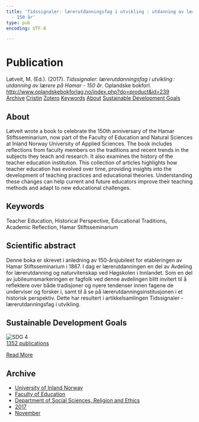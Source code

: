 ```yaml
---
title: 'Tidssignaler: lærerutdanningsfag i utvikling : utdanning av lærere på Hamar
  - 150 år'
type: pub
encoding: UTF-8

---
```

<h1>Publication</h1>
<article id="csl-bib-container-SM9HYDJJ" class="csl-bib-container">
  <div class="csl-bib-body"> <div class="csl-entry">Løtveit, M. (Ed.). (2017). <i>Tidssignaler: lærerutdanningsfag i utvikling : utdanning av lærere på Hamar - 150 år</i>. Oplandske bokforl. <a href="http://www.oplandskebokforlag.no/index.php?do=product&#38;id=239">http://www.oplandskebokforlag.no/index.php?do=product&#38;id=239</a></div> </div>
  <div class="csl-bib-buttons">
    <a href="#taxonomy-article-SM9HYDJJ" alt="archive" class="csl-bib-button">Archive</a>
    <a href="https://app.cristin.no/results/show.jsf?id=1511235" alt="Cristin" class="csl-bib-button">Cristin</a>
    <a href="http://zotero.org/groups/5881554/items/SM9HYDJJ" alt="Zotero" class="csl-bib-button">Zotero</a>
    <a href="#keywords-article-SM9HYDJJ" alt="keywords" class="csl-bib-button">Keywords</a>
    <a href="#about-article-SM9HYDJJ" alt="about_pub" class="csl-bib-button">About</a>
    <a href="#sdg-article-SM9HYDJJ" alt="sdg" class="csl-bib-button">Sustainable Development Goals</a>
  </div>
  <div id="csl-bib-meta-container-SM9HYDJJ"></div>
</article>
<div id="csl-bib-meta-SM9HYDJJ" class="csl-bib-meta">
  <article id="about-article-SM9HYDJJ" class="about_pub-article">
    <h1>About</h1>
    Løtveit wrote a book to celebrate the 150th anniversary of the Hamar Stiftsseminarium, now part of the Faculty of Education and Natural Sciences at Inland Norway University of Applied Sciences. The book includes reflections from faculty members on the traditions and recent trends in the subjects they teach and research. It also examines the history of the teacher education institution. This collection of articles highlights how teacher education has evolved over time, providing insights into the development of teaching practices and educational theories. Understanding these changes can help current and future educators improve their teaching methods and adapt to new educational challenges.
  </article>
  <article id="keywords-article-SM9HYDJJ" class="keywords-article">
    <h1>Keywords</h1>
    Teacher Education, Historical Perspective, Educational Traditions, Academic Reflection, Hamar Stiftsseminarium
  </article>
  <article id="abstract-article-SM9HYDJJ" class="abstract-article">
    <h1>Scientific abstract</h1>
    Denne boka er skrevet i anledning av 150-årsjubileet for etableringen av Hamar Stiftsseminarium i 1867. I dag er lærerutdanningen en del av Avdeling for lærerutdanning og naturvitenskap ved Høgskolen i Innlandet. Som en del av jubileumsmarkeringen er fagfolk ved denne avdelingen blitt invitert til å reflektere over både tradisjoner og nyere tendenser innen fagene de underviser og forsker i, samt til å se på lærerutdanningsinstitusjonen i et historisk perspektiv. Dette har resultert i artikkelsamlingen Tidssignaler - lærerutdanningsfag i utvikling.
  </article>
  <article id="sdg-article-SM9HYDJJ" class="sdg-article">
    <h1>Sustainable Development Goals</h1>
    <div class="sdg-container"><div id="sdg4" class="sdg">
        <img src="{{< params subfolder >}}images/sdg/sdg04_en.png" class="image" alt="SDG 4">
        <div class="sdg-overlay">
          <a href="{{< params subfolder >}}en/archive/?sdg=4#archive" class="sdg-publication-count"><span>1352</span> publications</a>
          <p><a href="https://sdgs.un.org/goals/goal4" class="sdg-read-more">Read More</a></p>
        </div>
      </div></div>
  </article>
  <article id="taxonomy-article-SM9HYDJJ" class="taxonomy-article">
    <h1>Archive</h1>
    <ul>
      <li><a href="{{< params subfolder >}}en/archive/?key=3DCRN523">University of Inland Norway</a></li>
      <li><a href="{{< params subfolder >}}en/archive/?key=WYNZA47F">Faculty of Education</a></li>
      <li><a href="{{< params subfolder >}}en/archive/?key=XY7UYWKQ">Department of Social Sciences, Religion and Ethics</a></li>
      <li><a href="{{< params subfolder >}}en/archive/?key=C5RPEIFL">2017</a></li>
      <li><a href="{{< params subfolder >}}en/archive/?key=8EQDUWKD">November</a></li>
    </ul>
  </article>
</div>
